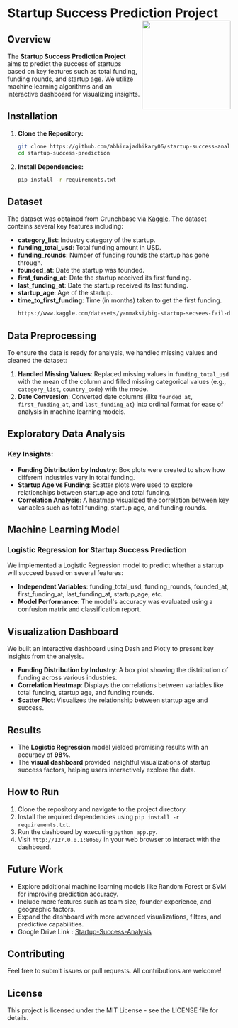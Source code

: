 # Startup Success Prediction Project <img src="https://i.pinimg.com/originals/bd/78/b5/bd78b57fa09b08793f3e018bb549b49b.gif" width="200px" align="right">

## Overview

The **Startup Success Prediction Project** aims to predict the success of startups based on key features such as total funding, funding rounds, and startup age. We utilize machine learning algorithms and an interactive dashboard for visualizing insights.

## Installation

1. **Clone the Repository:**
   ```bash
   git clone https://github.com/abhirajadhikary06/startup-success-analysis.git
   cd startup-success-prediction
2. **Install Dependencies:**
   ```bash
   pip install -r requirements.txt
## Dataset

The dataset was obtained from Crunchbase via [Kaggle](https://www.kaggle.com/datasets/yanmaksi/big-startup-secsees-fail-dataset-from-crunchbase). The dataset contains several key features including:

-   **category_list**: Industry category of the startup.
-   **funding_total_usd**: Total funding amount in USD.
-   **funding_rounds**: Number of funding rounds the startup has gone through.
-   **founded_at**: Date the startup was founded.
-   **first_funding_at**: Date the startup received its first funding.
-   **last_funding_at**: Date the startup received its last funding.
-   **startup_age**: Age of the startup.
-   **time_to_first_funding**: Time (in months) taken to get the first funding.
    ```bash
    https://www.kaggle.com/datasets/yanmaksi/big-startup-secsees-fail-dataset-from-crunchbase
   ##  Data Preprocessing
To ensure the data is ready for analysis, we handled missing values and cleaned the dataset:

1.  **Handled Missing Values**: Replaced missing values in `funding_total_usd` with the mean of the column and filled missing categorical values (e.g., `category_list`, `country_code`) with the mode.
2.  **Date Conversion**: Converted date columns (like `founded_at`, `first_funding_at`, and `last_funding_at`) into ordinal format for ease of analysis in machine learning models.   
## Exploratory Data Analysis

### **Key Insights:**

-   **Funding Distribution by Industry**: Box plots were created to show how different industries vary in total funding.
-   **Startup Age vs Funding**: Scatter plots were used to explore relationships between startup age and total funding.
-   **Correlation Analysis**: A heatmap visualized the correlation between key variables such as total funding, startup age, and funding rounds.
## **Machine Learning Model**

### **Logistic Regression for Startup Success Prediction**

We implemented a Logistic Regression model to predict whether a startup will succeed based on several features:

-   **Independent Variables**: funding_total_usd, funding_rounds, founded_at, first_funding_at, last_funding_at, startup_age, etc.
-   **Model Performance**: The model's accuracy was evaluated using a confusion matrix and classification report.
## **Visualization Dashboard**

We built an interactive dashboard using Dash and Plotly to present key insights from the analysis.

-   **Funding Distribution by Industry**: A box plot showing the distribution of funding across various industries.
-   **Correlation Heatmap**: Displays the correlations between variables like total funding, startup age, and funding rounds.
-   **Scatter Plot**: Visualizes the relationship between startup age and success.
## **Results**

-   The **Logistic Regression** model yielded promising results with an accuracy of **98%**.
-   The **visual dashboard** provided insightful visualizations of startup success factors, helping users interactively explore the data.
 ## **How to Run**

1.  Clone the repository and navigate to the project directory.
2.  Install the required dependencies using `pip install -r requirements.txt`.
3.  Run the dashboard by executing `python app.py`.
4.  Visit `http://127.0.0.1:8050/` in your web browser to interact with the dashboard.
## Future Work

-   Explore additional machine learning models like Random Forest or SVM for improving prediction accuracy.
-   Include more features such as team size, founder experience, and geographic factors.
-   Expand the dashboard with more advanced visualizations, filters, and predictive capabilities.
-   Google Drive Link : [Startup-Success-Analysis](https://drive.google.com/drive/folders/1l3YFj57CHDhu7KAvSCeIQk2RrufWzxdY?usp=sharing)
## Contributing

Feel free to submit issues or pull requests. All contributions are welcome!
## License

This project is licensed under the MIT License - see the LICENSE file for details.
